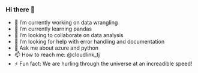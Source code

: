 ### Hi there 👋

- 🔭 I’m currently working on data wrangling
- 🌱 I’m currently learning pandas
- 👯 I’m looking to collaborate on data analysis
- 🤔 I’m looking for help with error handling and documentation
- 💬 Ask me about azure and python
- 📫 How to reach me: @cloudlink_tj
- ⚡ Fun fact: We are hurling through the universe at an increadible speed!

<!--
**cltj/cltj** is a ✨ _special_ ✨ repository because its `README.md` (this file) appears on your GitHub profile.

Here are some ideas to get you started:

- 🔭 I’m currently working on data wrangling
- 🌱 I’m currently learning pandas
- 👯 I’m looking to collaborate on data analysis
- 🤔 I’m looking for help with error handling and documentation
- 💬 Ask me about azure and python
- 📫 How to reach me: @cloudlink_tj
- 😄 Pronouns: He/Him
- ⚡ Fun fact: We are hurling through the universe at an increadible speed!
-->
